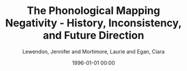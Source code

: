 ---
layout: post
title: The Phonological Mapping Negativity - History, Inconsistency, and Future Direction

date: 1996-01-01 00:00
author: Lewendon, Jennifer and Mortimore, Laurie and Egan, Ciara
tags: ["mmn","n400","pmn","event-related potentials","phonology","semantic integration"]
journal: Frontiers in Psychology

link: https://doi.org/10.3389/fpsyg.2020.01967

year: 2020
---